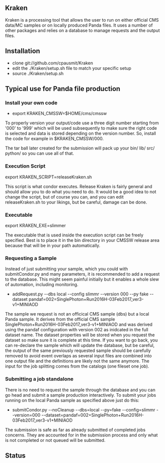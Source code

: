 
## Kraken

Kraken is a processing tool that allows the user to run on either official CMS data/MC samples or on locally produced Panda files. It uses a number of other packages and relies on a database to manage requests and the output files.

## Installation

* clone git://github.com/cpausmit/Kraken
* edit the ./Kraken/setup.sh file to match your specific setup
* source ./Kraken/setup.sh

## Typical use for Panda file production

### Install your own code

* export KRAKEN_CMSSW=$HOME/cms/cmssw

To properly version your output/code use a three digit number starting from '000' to '999' which will be used subsequently to make sure the right code is selected and data is stored depending on the version number. So, install the code for example in $KRAKEN_CMSSW/000.

The tar ball later created for the submission will pack up your bin/ lib/ src/ python/ so you can use all of that.

### Execution Script

export KRAKEN_SCRIPT=releaseKraken.sh

This script is what condor executes. Release Kraken is fairly general and should allow you to do what you need to do. It would be a good idea to not change the script, but of course you can, and you can edit releaseKraken.sh to your likings, but be careful, damage can be done.

### Executable

export KRAKEN_EXE=slimmer

The executable that is used inside the execution script can be freely specified. Best is to place it in the bin directory in your CMSSW release area because that will be in your path automatically.


### Requesting a Sample

Instead of just submitting your sample, which you could with submitCondor.py and many parameters, it is recommended to add a request to the database. This might seem painful initially but it enables a whole slew of automation, including monitoring.

* addRequest.py --dbs local --config slimmr --version 000 --py fake --dataset pandaf=002=SinglePhoton+Run2016H-03Feb2017_ver3-v1+MINIAOD

The sample we request is not an officical CMS sample (dbs) but a local Panda sample. It derives from the official CMS sample SinglePhoton+Run2016H-03Feb2017_ver3-v1+MINIAOD and was derived using the pandaf configuration with version 002 as inidcated in the full dataset name.
The dataset properties will be stored when you request the dataset so make sure it is complete at this time. If you want to go back, you can re-declare the sample which will update the database, but be careful, the output of the same previously requested sample should be carefully removed to avoid event overlaps as several input files are combined into one output file and the definitions are likely not the same anymore. The input for the job splitting comes from the catalogs (one fileset one job).

### Submitting a job standalone

There is no need to request the sample through the database and you can go head and submit a sample production interactively. To submit your jobs running on the local Panda sample as specified above just do this:

* submitCondor.py --noCleanup --dbs=local --py=fake --config=slimmr --version=000 --dataset=pandaf=002=SinglePhoton+Run2016H-03Feb2017_ver3-v1+MINIAOD

The submission is safe as far as already submitted of completed jobs concerns. They are accounted for in the submission process and only what is not completed or not queued will be submitted.

## Status

